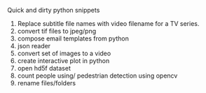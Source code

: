 Quick and dirty python snippets 

1. Replace subtitle file names with video filename for a TV series.
2. convert tif files to jpeg/png
3. compose email templates from python
4. json reader
5. convert set of images to a video
6. create interactive plot in python
7. open hd5f dataset
8. count people using/ pedestrian detection using opencv
9. rename files/folders